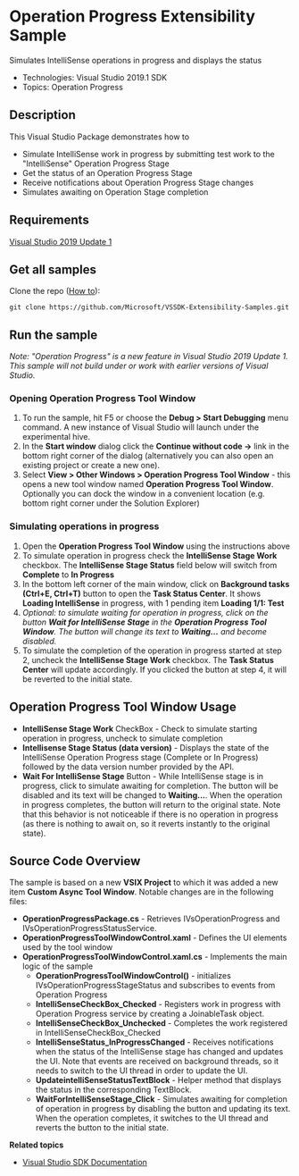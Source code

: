 # Operation Progress Extensibility Sample

Simulates IntelliSense operations in progress and displays the status

* Technologies: Visual Studio 2019.1 SDK
* Topics: Operation Progress


## Description

This Visual Studio Package demonstrates how to
 * Simulate IntelliSense work in progress by submitting test work to the "IntelliSense" Operation Progress Stage
 * Get the status of an Operation Progress Stage
 * Receive notifications about Operation Progress Stage changes
 * Simulates awaiting on Operation Stage completion


## Requirements

[ Visual Studio 2019 Update 1 ](https://www.visualstudio.com/products/visual-studio-community-vs?wt.mc_id=o~display~github~vssdk)


## Get all samples

Clone the repo ([How to](https://git-scm.com/book/en/v2/Git-Basics-Getting-a-Git-Repository#Cloning-an-Existing-Repository)):

`git clone https://github.com/Microsoft/VSSDK-Extensibility-Samples.git`


## Run the sample

_Note: "Operation Progress" is a new feature in Visual Studio 2019 Update 1. This sample will not build under or work with earlier versions of Visual Studio._

### Opening **Operation Progress Tool Window**
 1. To run the sample, hit F5 or choose the **Debug &gt; Start Debugging** menu command. A new instance of Visual Studio will launch under the experimental hive.
 2. In the **Start window** dialog click the **Continue without code ->** link in the bottom right corner of the dialog (alternatively you can also open an existing project or create a new one).
 3. Select **View &gt; Other Windows &gt; Operation Progress Tool Window** - this opens a new tool window named **Operation Progress Tool Window**. Optionally you can dock the window in a convenient location (e.g. bottom right corner under the Solution Explorer)
### Simulating operations in progress
 1. Open the **Operation Progress Tool Window** using the instructions above
 2. To simulate operation in progress check the **IntelliSense Stage Work** checkbox. The **IntelliSense Stage Status** field below will switch from **Complete** to **In Progress**
 3. In the bottom left corner of the main window, click on **Background tasks (Ctrl+E, Ctrl+T)** button to open the **Task Status Center**. It shows **Loading IntelliSense** in progress, with 1 pending item **Loading 1/1: Test**
 4. _Optional: to simulate waiting for operation in progress, click on the button **Wait for IntelliSense Stage** in the **Operation Progress Tool Window**. The button will change its text to **Waiting...** and become disabled._
 5. To simulate the completion of the operation in progress started at step 2, uncheck the **IntelliSense Stage Work** checkbox. The **Task Status Center** will update accordingly. If you clicked the button at step 4, it will be reverted to the initial state.

## Operation Progress Tool Window Usage
 * **IntelliSense Stage Work** CheckBox - Check to simulate starting operation in progress, uncheck to simulate completion
 * **Intellisense Stage Status (data version)** - Displays the state of the IntelliSense Operation Progress stage (Complete or In Progress) followed by the data version number provided by the API.
 * **Wait For IntelliSense Stage** Button - While IntelliSense stage is in progress, click to simulate awaiting for completion. The button will be disabled and its text will be changed to **Waiting...**. When the operation in progress completes, the button will return to the original state. Note that this behavior is not noticeable if there is no operation in progress (as there is nothing to await on, so it reverts instantly to the original state).

## Source Code Overview

The sample is based on a new **VSIX Project** to which it was added a new item **Custom Async Tool Window**.
Notable changes are in the following files:

 * **OperationProgressPackage.cs** - Retrieves IVsOperationProgress and IVsOperationProgressStatusService.
 * **OperationProgressToolWindowControl.xaml** - Defines the UI elements used by the tool window
 * **OperationProgressToolWindowControl.xaml.cs** - Implements the main logic of the sample
   * **OperationProgressToolWindowControl()** - initializes IVsOperationProgressStageStatus and subscribes to events from Operation Progress
   * **IntelliSenseCheckBox_Checked** - Registers work in progress with Operation Progress service by creating a JoinableTask object.
   * **IntelliSenseCheckBox_Unchecked** - Completes the work registered in IntelliSenseCheckBox_Checked
   * **IntelliSenseStatus_InProgressChanged** - Receives notifications when the status of the IntelliSense stage has changed and updates the UI. Note that events are received on background threads, so it needs to switch to the UI thread in order to update the UI.
   * **UpdateintelliSenseStatusTextBlock** - Helper method that displays the status in the corresponding TextBlock.
   * **WaitForIntelliSenseStage_Click** - Simulates awaiting for completion of operation in progress by disabling the button and updating its text. When the operation completes, it switches to the UI thread and reverts the button to the initial state.

**Related topics**

* [ Visual Studio SDK Documentation ](https://docs.microsoft.com/en-us/visualstudio/extensibility/visual-studio-sdk)
